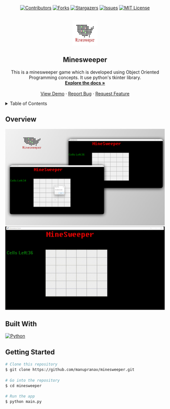 <div align="center">

[![Contributors][contributors-shield]][contributors-url]
[![Forks][forks-shield]][forks-url]
[![Stargazers][stars-shield]][stars-url]
[![Issues][issues-shield]][issues-url]
[![MIT License][license-shield]][license-url]

</div>

<!-- PROJECT LOGO -->
<br />
<div align="center">
  <a href="https://github.com/manupranav/minesweeper">
    <img src="media/logo.png" alt="Logo" width="80" height="80">
  </a>

<h2 align="center">Minesweeper</h2>

  <p align="center">
    This is a minesweeper game which is developed using Object Oriented Programming concepts. It use python's tkinter library.
    <br />
    <a href="https://github.com/manupranav/minesweeper"><strong>Explore the docs »</strong></a>
    <br />
    <br />
    <a href="https://github.com/manupranav/minesweeper">View Demo</a>
    ·
    <a href="https://github.com/manupranav/minesweeper/issues">Report Bug</a>
    ·
    <a href="https://github.com/manupranav/minesweeper/issues">Request Feature</a>
  </p>
</div>

<!-- TABLE OF CONTENTS -->
<details>
  <summary>Table of Contents</summary>
  <ol>
    <li>
      <a href="#overview">Overview</a>
      <ul>
        <li><a href="#built-with">Built With</a></li>
      </ul>
    </li>
    <li>
      <a href="#getting-started">Getting Started</a>
    </li>
  </ol>
</details>

<!-- Overview -->

## Overview

[![Minesweeper Preview][product-preview]](https://github.com/manupranav/minesweeper/blob/main/media/demo.gif)
[![Minesweeper Demo][product-video]](https://github.com/manupranav/minesweeper/blob/main/media/demo.gif)

## Built With

[![Python][python.org]][python-url]

<!-- GETTING STARTED -->

## Getting Started

```bash
# Clone this repository
$ git clone https://github.com/manupranav/minesweeper.git

# Go into the repository
$ cd minesweeper

# Run the app
$ python main.py
```

<!-- MARKDOWN LINKS & IMAGES -->
<!-- https://www.markdownguide.org/basic-syntax/#reference-style-links -->

[contributors-shield]: https://img.shields.io/github/contributors/manupranav/minesweeper.svg?style=for-the-badge
[contributors-url]: https://github.com/manupranav/minesweeper/graphs/contributors
[forks-shield]: https://img.shields.io/github/forks/manupranav/minesweeper.svg?style=for-the-badge
[forks-url]: https://github.com/manupranav/minesweeper/network/members
[stars-shield]: https://img.shields.io/github/stars/manupranav/minesweeper.svg?style=for-the-badge
[stars-url]: https://github.com/manupranav/minesweeper/stargazers
[issues-shield]: https://img.shields.io/github/issues/manupranav/minesweeper.svg?style=for-the-badge
[issues-url]: https://github.com/manupranav/minesweeper/issues
[license-shield]: https://img.shields.io/github/license/manupranav/minesweeper.svg?style=for-the-badge
[license-url]: https://github.com/manupranav/minesweeper/blob/master/LICENSE.txt
[linkedin-shield]: https://img.shields.io/badge/-LinkedIn-black.svg?style=for-the-badge&logo=linkedin&colorB=555
[linkedin-url]: https://linkedin.com/in/linkedin_username
[product-screenshot]: images/screenshot.png
[next.js]: https://img.shields.io/badge/next.js-000000?style=for-the-badge&logo=nextdotjs&logoColor=white
[next-url]: https://nextjs.org/
[react.js]: https://img.shields.io/badge/React-20232A?style=for-the-badge&logo=react&logoColor=61DAFB
[react-url]: https://reactjs.org/
[vue.js]: https://img.shields.io/badge/Vue.js-35495E?style=for-the-badge&logo=vuedotjs&logoColor=4FC08D
[vue-url]: https://vuejs.org/
[angular.io]: https://img.shields.io/badge/Angular-DD0031?style=for-the-badge&logo=angular&logoColor=white
[angular-url]: https://angular.io/
[svelte.dev]: https://img.shields.io/badge/Svelte-4A4A55?style=for-the-badge&logo=svelte&logoColor=FF3E00
[svelte-url]: https://svelte.dev/
[laravel.com]: https://img.shields.io/badge/Laravel-FF2D20?style=for-the-badge&logo=laravel&logoColor=white
[laravel-url]: https://laravel.com
[bootstrap.com]: https://img.shields.io/badge/Bootstrap-563D7C?style=for-the-badge&logo=bootstrap&logoColor=white
[bootstrap-url]: https://getbootstrap.com
[jquery.com]: https://img.shields.io/badge/jQuery-0769AD?style=for-the-badge&logo=jquery&logoColor=white
[jquery-url]: https://jquery.com
[python.org]: https://img.shields.io/badge/Python-14354C?style=for-the-badge&logo=python&logoColor=white
[python-url]: https://www.python.org/
[product-preview]: media/preview.png
[product-video]: media/demo.gif
